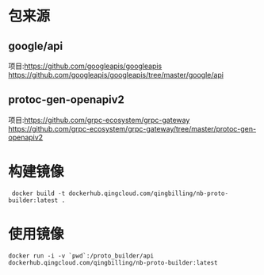 # 包来源
## google/api
项目:https://github.com/googleapis/googleapis  
https://github.com/googleapis/googleapis/tree/master/google/api

## protoc-gen-openapiv2
项目:https://github.com/grpc-ecosystem/grpc-gateway  
https://github.com/grpc-ecosystem/grpc-gateway/tree/master/protoc-gen-openapiv2



# 构建镜像
```
 docker build -t dockerhub.qingcloud.com/qingbilling/nb-proto-builder:latest .
```

# 使用镜像
```
docker run -i -v `pwd`:/proto_builder/api  dockerhub.qingcloud.com/qingbilling/nb-proto-builder:latest
```